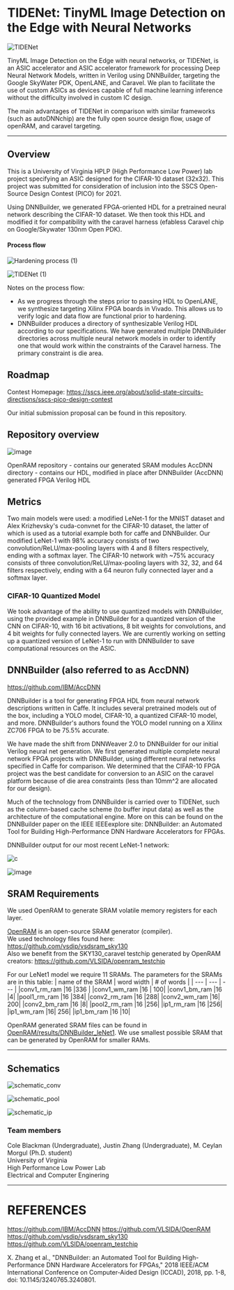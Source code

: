# TIDENet: TinyML Image Detection on the Edge with Neural Networks

![TIDENet](https://user-images.githubusercontent.com/20258533/127727938-ccdee7c5-3582-4c0c-a487-ed6c02af17ac.png)


TinyML Image Detection on the Edge with neural networks, or TIDENet, is an ASIC accelerator and ASIC accelerator framework for processing Deep Neural Network Models, written in Verilog using DNNBuilder, targeting the Google SkyWater PDK, OpenLANE, and Caravel. We plan to facilitate the use of custom ASICs as devices capable of full machine learning inference without the difficulty involved in custom IC design.

The main advantages of TIDENet in comparison with similar frameworks (such as autoDNNchip) are the fully open source design flow, usage of openRAM, and caravel targeting.

---

## Overview

This is a University of Virginia HPLP (High Performance Low Power) lab project specifying an ASIC designed for the CIFAR-10 dataset (32x32). This project was submitted for consideration of inclusion into the SSCS Open-Source Design Contest (PICO) for 2021. 

Using DNNBuilder, we generated FPGA-oriented HDL for a pretrained neural network describing the CIFAR-10 dataset. We then took this HDL and modified it for compatibility with the caravel harness (efabless Caravel chip on Google/Skywater 130nm Open PDK). 

#### Process flow

![Hardening process (1)](https://user-images.githubusercontent.com/20258533/138537795-bab417b4-c6be-4b17-a5b8-a931fb069f7f.jpeg)

![TIDENet (1)](https://user-images.githubusercontent.com/20258533/179066102-c508ca4e-7f0f-45c2-b357-002fbd7833b1.png)


Notes on the process flow:

- As we progress through the steps prior to passing HDL to OpenLANE, we synthesize targeting Xilinx FPGA boards in Vivado. This allows us to verify logic and data flow are functional prior to hardening. 
- DNNBuilder produces a directory of synthesizable Verilog HDL according to our specifications. We have generated multiple DNNBuilder directories across multiple neural network models in order to identify one that would work within the constraints of the Caravel harness. The primary constraint is die area.

## Roadmap

Contest Homepage:
https://sscs.ieee.org/about/solid-state-circuits-directions/sscs-pico-design-contest

Our initial submission proposal can be found in this repository.

## Repository overview

![image](https://user-images.githubusercontent.com/20258533/138537984-624b54e4-ce74-48d3-9c54-83a4d6a3ebd1.png)

OpenRAM repository - contains our generated SRAM modules
AccDNN directory - contains our HDL, modified in place after DNNBuilder (AccDNN) generated FPGA Verilog HDL

## Metrics

Two main models were used: a modified LeNet-1 for the MNIST dataset and Alex Krizhevsky's cuda-convnet for the CIFAR-10 dataset, the latter of which is used as a tutorial example both for caffe and DNNBuilder. Our modified LeNet-1 with 98% accuracy consists of two convolution/ReLU/max-pooling layers with 4 and 8 filters respectively, ending with a softmax layer. The CIFAR-10 network with ~75% accuracy consists of three convolution/ReLU/max-pooling layers with 32, 32, and 64 filters respectively, ending with a 64 neuron fully connected layer and a softmax layer. 

### CIFAR-10 Quantized Model

We took advantage of the ability to use quantized models with DNNBuilder, using the provided example in DNNBuilder for a quantized version of the CNN on CIFAR-10, with 16 bit activations, 8 bit weights for convolutions, and 4 bit weights for fully connected layers. We are currently working on setting up a quantized version of LeNet-1 to run with DNNBuilder to save computational resources on the ASIC.

## DNNBuilder (also referred to as AccDNN)

https://github.com/IBM/AccDNN

DNNBuilder is a tool for generating FPGA HDL from neural network descriptions written in Caffe. It includes several pretrained models out of the box, including a YOLO model, CIFAR-10, a quantized CIFAR-10 model, and more. DNNBuilder's authors found the YOLO model running on a Xilinx ZC706 FPGA to be 75.5% accurate.

We have made the shift from DNNWeaver 2.0 to DNNBuilder for our initial Verilog neural net generation. We first generated multiple complete neural network FPGA projects with DNNBuilder, using different neural networks specified in Caffe for comparison. We determined that the CIFAR-10 FPGA project was the best candidate for conversion to an ASIC on the caravel platform because of die area constraints (less than 10mm^2 are allocated for our design). 

Much of the technology from DNNBuilder is carried over to TIDENet, such as the column-based cache scheme (to buffer input data) as well as the architecture of the computational engine. More on this can be found on the DNNBuilder paper on the IEEE IEEEexplore site: DNNBuilder: an Automated Tool for Building High-Performance DNN Hardware Accelerators for FPGAs.

DNNBuilder output for our most recent LeNet-1 network:

![c](https://user-images.githubusercontent.com/20258533/138520033-2cfda512-86d5-441d-972e-8369507bdd64.PNG)



![image](https://user-images.githubusercontent.com/20258533/138520366-a6ca3055-4a12-41b0-8bb6-8e28f5904f1f.png)

## SRAM Requirements

We used OpenRAM to generate SRAM volatile memory registers for each layer. 

[OpenRAM](https://github.com/VLSIDA/OpenRAM) is an open-source SRAM generator (compiler).  
We used technology files found here: https://github.com/vsdip/vsdsram_sky130  
Also we benefit from the SKY130_caravel testchip generated by OpenRAM creators: https://github.com/VLSIDA/openram_testchip  

For our LeNet1 model we require 11 SRAMs. The parameters for the SRAMs are in this table:
| name of the SRAM | word width | # of words |
| --- | --- | --- |
|conv1_rm_ram |16 |336 |
|conv1_wm_ram |16 | 100|
|conv1_bm_ram |16 |4|
|pool1_rm_ram |16 |384|
|conv2_rm_ram |16 |288|
|conv2_wm_ram |16| 200|
|conv2_bm_ram |16 |8|
|pool2_rm_ram |16 |256|
|ip1_rm_ram |16 |256|
|ip1_wm_ram |16| 256|
|ip1_bm_ram |16 |10|

OpenRAM generated SRAM files can be found in [OpenRAM/results/DNNBuilder_leNet1](https://github.com/coleblackman/TIDENet/tree/master/OpenRAM/results/DNNBuilder_leNet1). We use smallest possible SRAM that can be generated by OpenRAM for smaller RAMs.

---

## Schematics

![schematic_conv](https://user-images.githubusercontent.com/20258533/138538905-c9c54eb2-ee78-41b2-ac6f-b6cca18d533c.png)

![schematic_pool](https://user-images.githubusercontent.com/20258533/138538929-eae8f5d0-3098-47ac-b001-d7893c34f829.png)

![schematic_ip](https://user-images.githubusercontent.com/20258533/138538932-8eb0b056-0789-466d-9144-2dc5d9a2131a.png)

### Team members
Cole Blackman (Undergraduate), Justin Zhang (Undergraduate), M. Ceylan Morgul (Ph.D. student)  
University of Virginia  
High Performance Low Power Lab  
Electrical and Computer Enginering  

---

# REFERENCES
https://github.com/IBM/AccDNN
https://github.com/VLSIDA/OpenRAM
https://github.com/vsdip/vsdsram_sky130
https://github.com/VLSIDA/openram_testchip


X. Zhang et al., "DNNBuilder: an Automated Tool for Building High-Performance DNN Hardware Accelerators for FPGAs," 2018 IEEE/ACM International Conference on Computer-Aided Design (ICCAD), 2018, pp. 1-8, doi: 10.1145/3240765.3240801.
